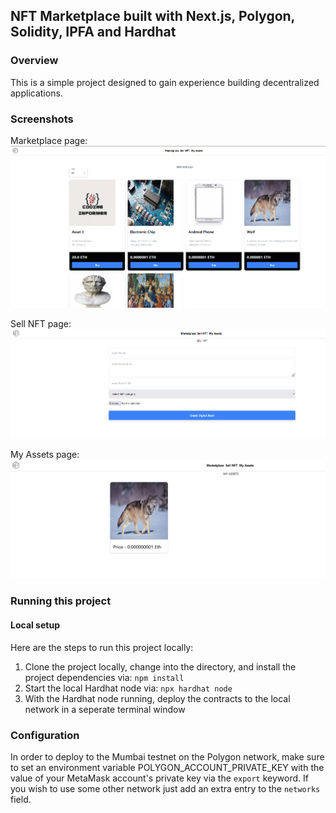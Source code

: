 ## NFT Marketplace built with Next.js, Polygon, Solidity, IPFA and Hardhat

### Overview 
This is a simple project designed to gain experience building decentralized applications. 

### Screenshots
Marketplace page:
![Marketplace page](/screenshots/marketplace_image1.png)

Sell NFT page:
![Sell NFT page](/screenshots/sellNFT_image1.png)

My Assets page:
![My Assets page](/screenshots/myAssets_image1.png)

### Running this project 

#### Local setup 
Here are the steps to run this project locally:
1. Clone the project locally, change into the directory, and install the project dependencies via: ```npm install```
2. Start the local Hardhat node via: ```npx hardhat node``` 
3. With the Hardhat node running, deploy the contracts to the local network in a seperate terminal window 


### Configuration 
In order to deploy to the Mumbai testnet on the Polygon network, make sure to set an environment variable POLYGON_ACCOUNT_PRIVATE_KEY with the value of your MetaMask account's private key via the ```export``` keyword. If you wish to use some other network just add an extra entry to the ```networks``` field. 




